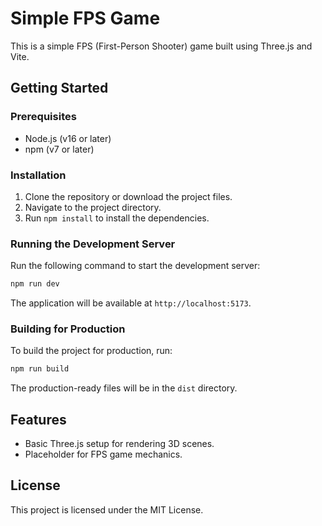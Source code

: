 # Simple FPS Game

This is a simple FPS (First-Person Shooter) game built using Three.js and Vite.

## Getting Started

### Prerequisites

- Node.js (v16 or later)
- npm (v7 or later)

### Installation

1. Clone the repository or download the project files.
2. Navigate to the project directory.
3. Run `npm install` to install the dependencies.

### Running the Development Server

Run the following command to start the development server:

```bash
npm run dev
```

The application will be available at `http://localhost:5173`.

### Building for Production

To build the project for production, run:

```bash
npm run build
```

The production-ready files will be in the `dist` directory.

## Features

- Basic Three.js setup for rendering 3D scenes.
- Placeholder for FPS game mechanics.

## License

This project is licensed under the MIT License.
